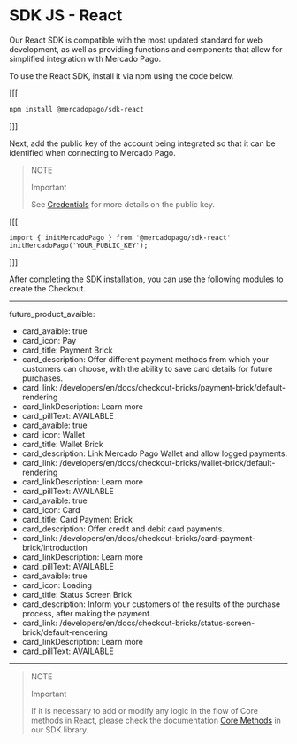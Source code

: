 # SDK JS - React

Our React SDK is compatible with the most updated standard for web development, as well as providing functions and components that allow for simplified integration with Mercado Pago.

To use the React SDK, install it via npm using the code below.


[[[
```bash
npm install @mercadopago/sdk-react

```
]]]

Next, add the public key of the account being integrated so that it can be identified when connecting to Mercado Pago.

> NOTE
>
> Important
>
> See [Credentials](/developers/en/docs/credentials) for more details on the public key.

[[[
```react-jsx
import { initMercadoPago } from '@mercadopago/sdk-react'
initMercadoPago('YOUR_PUBLIC_KEY');

```
]]]


After completing the SDK installation, you can use the following modules to create the Checkout.

---
future_product_avaible: 
 - card_avaible: true
 - card_icon: Pay
 - card_title: Payment Brick
 - card_description: Offer different payment methods from which your customers can choose, with the ability to save card details for future purchases.
 - card_link: /developers/en/docs/checkout-bricks/payment-brick/default-rendering
 - card_linkDescription: Learn more
 - card_pillText: AVAILABLE
 - card_avaible: true
 - card_icon: Wallet
 - card_title: Wallet Brick
 - card_description: Link Mercado Pago Wallet and allow logged payments.
 - card_link: /developers/en/docs/checkout-bricks/wallet-brick/default-rendering
 - card_linkDescription: Learn more
 - card_pillText: AVAILABLE
 - card_avaible: true
 - card_icon: Card
 - card_title: Card Payment Brick
 - card_description: Offer credit and debit card payments.
 - card_link: /developers/en/docs/checkout-bricks/card-payment-brick/introduction
 - card_linkDescription: Learn more
 - card_pillText: AVAILABLE
 - card_avaible: true
 - card_icon: Loading
 - card_title: Status Screen Brick
 - card_description: Inform your customers of the results of the purchase process, after making the payment. 
 - card_link: /developers/en/docs/checkout-bricks/status-screen-brick/default-rendering
 - card_linkDescription: Learn more
 - card_pillText: AVAILABLE
---

> NOTE
>
> Important
>
> If it is necessary to add or modify any logic in the flow of Core methods in React, please check the documentation [Core Methods](/developers/en/docs/sdks-library/client-side/sdk-js-react/core-methods-installation) in our SDK library.


